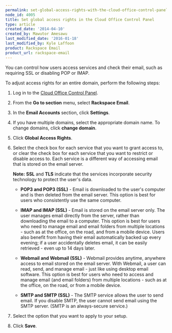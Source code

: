 ```yaml
---
permalink: set-global-access-rights-with-the-cloud-office-control-panel/
node_id: 4005
title: Set global access rights in the Cloud Office Control Panel
type: article
created_date: '2014-04-10'
created_by: Mawutor Amesawu
last_modified_date: '2016-01-18'
last_modified_by: Kyle Laffoon
product: Rackspace Email
product_url: rackspace-email
---
```


You can control how users access services and check their email, such as
requiring SSL or disabling POP or IMAP.

To adjust access rights for an entire domain, perform the following steps:

1.  Log in to the [Cloud Office Control Panel](https://apps.rackspace.com/?cp).
2.  From the **Go to section** menu, select **Rackspace Email**.
3.  In the **Email Accounts** section, click **Settings**.
4.  If you have multiple domains, select the appropriate domain name. To change domains, click **change domain**.
5.  Click **Global Access Rights**.
6.  Select the check box for each service that you want to grant access
    to, or clear the check box for each service that you want to
    restrict or disable access to. Each service is a different way of
    accessing email that is stored on the email server.

    **Note:** **SSL** and **TLS** indicate that the services incorporate
    security technology to protect the user's data.

    -   **POP3 and POP3 (SSL)** - Email is downloaded to the user's computer and is then deleted from the email server. This option is best for users who consistently use the same computer.

    -   **IMAP and IMAP (SSL)** - Email is stored on the email server only. The user manages email directly from the server, rather than downloading the email to
    a computer. This option is best for users who need to manage email
    and email folders from multiple locations - such as at the office, on
    the road, and from a mobile device. Users also benefit from having
    their email automatically backed up every evening; if a user
    accidentally deletes email, it can be easily retrieved - even up to 14
    days later.

    -   **Webmail and Webmail (SSL)** - Webmail provides anytime, anywhere access to email stored on the email server. With Webmail, a user can read, send, and manage
    email - just like using desktop email software. This option is best
    for users who need to access and manage email (and email folders)
    from multiple locations - such as at the office, on the road, or from
    a mobile device.

    -   **SMTP and SMTP (SSL)** - The SMTP service allows the user to send email. If you disable SMTP, the user cannot send email using the SMTP server. (SMTP is an
    always-secure service.)

7.  Select the option that you want to apply to your setup.

8.  Click **Save**.
